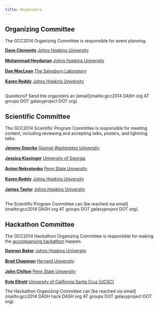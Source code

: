 ```yaml
---
title: Organizers
---
```

<slot name="/events/gcc2014/header" />



<slot name="/events/gcc2014/linkbox" />

## Organizing Committee

The GCC2014 Organizing Committee is responsible for event planning.

 **[Dave Clements](/src/people/dave-clements/index.md)**
  [Johns Hopkins University](http://jhu.edu/)<br /><br />
 **[Mohammad Heydarian](http://epigenetics.jhu.edu/?section=personnelPages&personID=26)**
  [Johns Hopkins University](http://jhu.edu/)<br /><br />
 **[Dan MacLean](http://www.tsl.ac.uk/staff/dan-maclean/)**
  [The Sainsbury Laboratory](http://www.tsl.ac.uk/)<br /><br />
 **[Karen Reddy](http://biolchem.bs.jhmi.edu/pages/facultydetail.aspx?FID=343)**
  [Johns Hopkins University](http://jhu.edu/)<br /><br />

Questions?  Send the organizers an [email](mailto:gcc2014 DASH org AT groups DOT galaxyproject DOT org).

## Scientific Committee

The GCC2014 Scientific Program Committee is responsible for meeting content, including reviewing and accepting talks, posters, and lightning talks.

 **[Jeremy Goecks](/src/people/jeremy-goecks/index.md)**
  [George Washington University](http://www.gwu.edu/)<br /><br />
 **[Jessica Kissinger](http://mango.ctegd.uga.edu/jkissingLab/)**
  [University of Georgia](http://uga.edu)<br /><br />
 **[Anton Nekrutenko](/src/people/anton/index.md)**
  [Penn State University](http://psu.edu/)<br /><br />
 **[Karen Reddy](http://biolchem.bs.jhmi.edu/pages/facultydetail.aspx?FID=343)**
  [Johns Hopkins University](http://jhu.edu/)<br /><br />
 **[James Taylor](/src/people/james-taylor/index.md)**
  [Johns Hopkins University](http://jhu.edu/)<br /><br />

The Scientific Program Committee can [be reached via email](mailto:gcc2014 DASH org AT groups DOT galaxyproject DOT org).

## Hackathon Committee

The GCC2014 Hackathon Organizing Committee is responsible for making the [accompanying hackathon](/src/events/gcc2014/hackathon/index.md) happen.

 **[Dannon Baker](/src/people/dannon-baker/index.md)**
  [Johns Hopkins University](http://jhu.edu/)<br /><br />
 **[Brad Chapman](http://bcbio.wordpress.com/about/)**
  [Harvard University](http://compbio.sph.harvard.edu/chb/)<br /><br />
 **[John Chilton](/src/people/john-chilton/index.md)**
  [Penn State University](http://psu.edu/)<br /><br />
 **[Kyle Ellrott](https://twitter.com/kellrott)**
  [University of California Santa Cruz (UCSC)](http://www.soe.ucsc.edu/people/kellrott)

The Hackathon Organizing Committee can [be reached via email](mailto:gcc2014 DASH hack DASH org AT groups DOT galaxyproject DOT org).

<slot name="/events/gcc2014/footer" />
